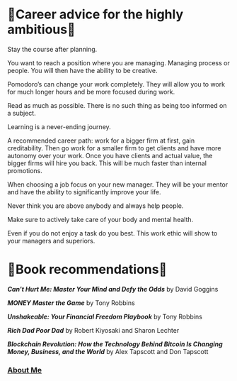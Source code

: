 # 🔑Career advice for the highly ambitious🔑
  
 
Stay the course after planning.

 
You want to reach a position where you are managing.  Managing process or people.  You will then have the ability to be creative.

 
Pomodoro’s can change your work completely.  They will allow you to work for much longer hours and be more focused during work.

 
Read as much as possible.  There is no such thing as being too informed on a subject.

 
Learning is a never-ending journey.


A recommended career path: work for a bigger firm at first, gain creditability.  Then go work for a smaller firm to get clients and have more autonomy over your work.  Once you have clients and actual value, the bigger firms will hire you back.  This will be much faster than internal promotions.


When choosing a job focus on your new manager.  They will be your mentor and have the ability to significantly improve your life.


Never think you are above anybody and always help people.


Make sure to actively take care of your body and mental health.


Even if you do not enjoy a task do you best.  This work ethic will show to your managers and superiors.




# 📕Book recommendations📕

  


***Can't Hurt Me: Master Your Mind and Defy the Odds*** by David Goggins
  

***MONEY Master the Game*** by Tony Robbins
  

***Unshakeable: Your Financial Freedom Playbook*** by Tony Robbins
  

***Rich Dad Poor Dad*** by Robert Kiyosaki and Sharon Lechter


***Blockchain Revolution: How the Technology Behind Bitcoin Is Changing Money, Business, and the World*** by Alex Tapscott and Don Tapscott





### [About Me](https://nicholasdsouza17.github.io/)


